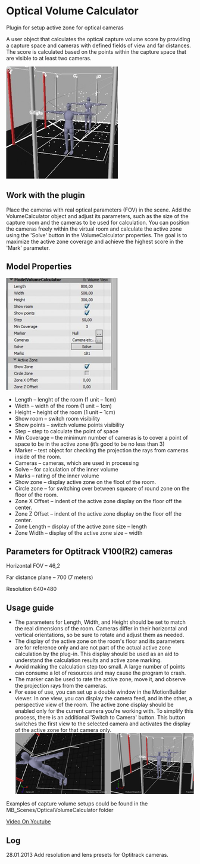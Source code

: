 # Optical Volume Calculator

Plugin for setup active zone for optical cameras

A user object that calculates the optical capture volume score by providing a capture space and cameras with defined fields of view and far distances. The score is calculated based on the points within the capture space that are visible to at least two cameras.

![opticalVolumeCalculator](../../plugins/VolumeCalculator_volume.jpg)

## Work with the plugin

Place the cameras with real optical parameters (FOV) in the scene. Add the VolumeCalculator object and adjust its parameters, such as the size of the capture room and the cameras to be used for calculation. You can position the cameras freely within the virtual room and calculate the active zone using the 'Solve' button in the VolumeCalculator properties. The goal is to maximize the active zone coverage and achieve the highest score in the 'Mark' parameter.

## Model Properties

![opticalVolumeProperties](../../plugins/VolumeCalculator_properties.jpg)

* Length – lenght of the room (1 unit – 1cm)
* Width – width of the room (1 unit – 1cm)
* Height – height of the room (1 unit – 1cm)
* Show room – switch room visibility
* Show points – switch volume points visibility
* Step – step to calculate the point of space
* Min Coverage – the minimum number of cameras is to cover a point of space to be in the active zone (it’s good to be no less than 3)
* Marker – test object for checking the projection the rays from cameras inside of the room.
* Cameras – cameras, which are used in processing
* Solve – for calculation of the inner volume
* Marks – rating of the inner volume
* Show zone – display active zone on the floot of the room.
* Circle zone – for switching over between squeare of round zone on the floor of the room.
* Zone X Offset – indent of the active zone display on the floor off the center.
* Zone Z Offset – indent of the active zone display on the floor off the center.
* Zone Length – display of the active zone size – length
* Zone Width – display of the active zone size – width

## Parameters for Optitrack V100(R2) cameras

Horizontal FOV – 46,2

Far distance plane – 700 (7 meters)

Resolution 640×480

## Usage guide

* The parameters for Length, Width, and Height should be set to match the real dimensions of the room. Cameras differ in their horizontal and vertical orientations, so be sure to rotate and adjust them as needed.
* The display of the active zone on the room's floor and its parameters are for reference only and are not part of the actual active zone calculation by the plug-in. This display should be used as an aid to understand the calculation results and active zone marking.
* Avoid making the calculation step too small. A large number of points can consume a lot of resources and may cause the program to crash.
* The marker can be used to rate the active zone, move it, and observe the projection rays from the cameras.
* For ease of use, you can set up a double window in the MotionBuilder viewer. In one view, you can display the camera feed, and in the other, a perspective view of the room. The active zone display should be enabled only for the current camera you're working with. To simplify this process, there is an additional 'Switch to Camera' button. This button switches the first view to the selected camera and activates the display of the active zone for that camera only. ![volumeCalculateInWork](../../plugins/VolumeCalculator_inwork.jpg)

Examples of capture volume setups could be found in the MB\_Scenes/OpticalVolumeCalculator folder

[Video On Youtube](https://youtu.be/DlW6bF2QhM8?si=fjI9PwNVj5SfvSsY)

## Log

28.01.2013 Add resolution and lens presets for Optitrack cameras.
